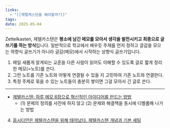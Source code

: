 ```yaml
---
links:
  - "[[제텔케스틴을 해야할까?]]"
tags: 
date: 2025-05-04
---
```

Zettelkasten, 제텔카스텐은 **평소에 남긴 메모를 모아서 생각을 발전시키고 최종으로 글쓰기를 하는 방식**입니다. 일반적으로 학교에서 배우듯 주제를 먼저 정하고 글감을 모으는 하향식 글쓰기가 아니라 글감(메모)에서 시작하는 상향식 글쓰기입니다.

1. 매일 새롭게 알게되는 교훈을 다른 사람이 읽어도 이해할 수 있도록 글로 짧게 정리한 메모(=노트)를 쓴다.
2. 그런 노트를 기존 노트와 어떻게 연결될 수 있을 지 고민하여 기존 노트와 연결한다.
3. 특정 주제로 묶을 수 있는 노트들이 충분히 쌓이면 그걸 모아서 긴 글로 쓴다.

--- 
-  [제텔카스텐: 하루 메모 6장으로 혁신적인 아이디어를 만드는 방법](https://tkim.co/2020/09/15/zettelkasten/)
	- (1) 문제의 정의를 사전에 하지 않고 (2) 문제와 해결책을 동시에 디벨롭해 나가는 방법
4. [옵시디안은 제텔카스텐을 위해 태어났다. 제텔카스텐 개념과 기본 세팅](https://www.youtube.com/watch?v=dXzfLOCEDaw&list=PLy4SLsxzyLUUJlu0L-_U7c1jy_bqvPMR6&index=6)